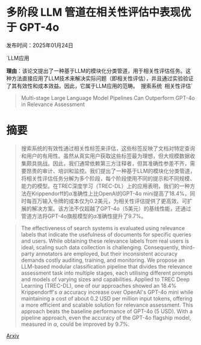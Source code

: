 # 多阶段 LLM 管道在相关性评估中表现优于 GPT-4o

发布时间：2025年01月24日

`LLM应用

**理由**：该论文提出了一种基于LLM的模块化分类管道，用于相关性评估任务。这种方法直接应用了LLM技术来解决实际问题（即相关性评估），并且通过实验验证了其有效性和成本效益。因此，它属于LLM应用的范畴。` `搜索系统` `相关性评估`

> Multi-stage Large Language Model Pipelines Can Outperform GPT-4o in Relevance Assessment

# 摘要

> 搜索系统的有效性通过相关性标签来评估，这些标签反映了文档对特定查询和用户的有用性。虽然从真实用户获取这些标签最为理想，但大规模数据收集颇具挑战。因此，我们通常依赖第三方注释者，但其准确性参差不齐，需要昂贵的审计、培训和监控。我们提出了一种基于LLM的模块化分类管道，将相关性评估任务分解为多个阶段，每个阶段使用不同的提示和不同规模、能力的模型。在TREC深度学习（TREC-DL）上的应用表明，我们的一种方法在Krippendorff的$α$准确性上比OpenAI的GPT-4o mini提高了18.4%，同时每百万输入令牌的成本仅为0.2美元，为相关性评估提供了更高效、可扩展的解决方案。该方法不仅超越了GPT-4o（5美元）的基线性能，还通过管道方法将GPT-4o旗舰模型的$α$准确性提升了9.7%。

> The effectiveness of search systems is evaluated using relevance labels that indicate the usefulness of documents for specific queries and users. While obtaining these relevance labels from real users is ideal, scaling such data collection is challenging. Consequently, third-party annotators are employed, but their inconsistent accuracy demands costly auditing, training, and monitoring. We propose an LLM-based modular classification pipeline that divides the relevance assessment task into multiple stages, each utilising different prompts and models of varying sizes and capabilities. Applied to TREC Deep Learning (TREC-DL), one of our approaches showed an 18.4% Krippendorff's $α$ accuracy increase over OpenAI's GPT-4o mini while maintaining a cost of about 0.2 USD per million input tokens, offering a more efficient and scalable solution for relevance assessment. This approach beats the baseline performance of GPT-4o (5 USD). With a pipeline approach, even the accuracy of the GPT-4o flagship model, measured in $α$, could be improved by 9.7%.

[Arxiv](https://arxiv.org/abs/2501.14296)